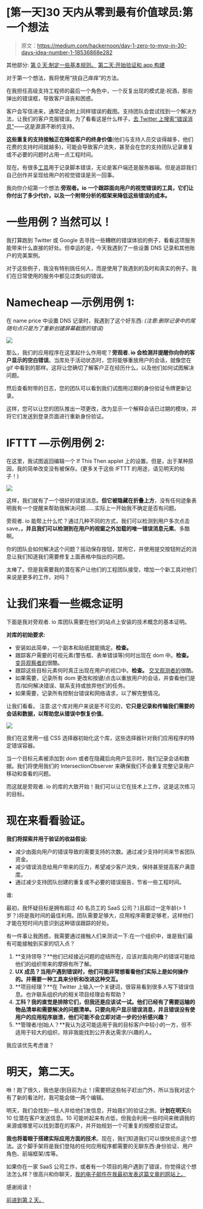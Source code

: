 # [第一天]30 天内从零到最有价值球员:第一个想法

> 原文：<https://medium.com/hackernoon/day-1-zero-to-mvp-in-30-days-idea-number-1-18536868e282>

其他部分:
[第 0 天:制定一些基本规则。](/@modette/day-0-zero-to-mvp-in-30-days-31c83db6aadf)
[第二天:开始验证和 app 构建](/@modette/day-2-zero-to-mvp-in-30-days-beginning-validation-and-app-buildout-c70dddcf2d44)

对于第一个想法，我将使用“挠自己痒痒”的方法。

在我担任高级支持工程师的最后一个角色中，一个反复出现的模式是:祝酒，那些弹出的错误框，导致客户沮丧和困惑。

客户会写信进来，通常还会附上同样错误的截图。支持团队会尝试找到一个解决方法，让我们的客户克服错误。为了看看这是什么样子，[去 Twitter 上搜索“错误消息”](https://twitter.com/search?f=tweets&vertical=default&q=%22error%20message%22&src=typd)——这是源源不断的支持。

**这些重复的支持接触正在降低客户的终身价值**(他们与支持人员交谈得越多，他们花费的支持时间就越多)，可能会导致客户流失，甚至会在您的支持团队记录重复或不必要的问题时占用一点工程时间。

现在。有很多[工具](https://hackernoon.com/tagged/tools)用于记录脚本错误，无论是客户端还是服务器端。但是追踪我们自己创作并呈现给用户的视觉错误是另一回事。

我向你介绍第一个想法:**旁观者。io 一个跟踪面向用户的视觉错误的工具，它们让你付出了多少代价，以及一个附带分析的框架来降低这些错误的成本。**

# 一些用例？当然可以！

我打算跑到 Twitter 或 Google 去寻找一些糟糕的错误体验的例子，看看这项服务能带来什么直接的好处。但幸运的是，今天我遇到了一些设置 DNS 记录和其他账户的完美案例。

对于这些例子，我没有特别挑任何人，而是使用了我遇到的及时和真实的例子。我们在日常使用的服务中都见过类似的错误。

# Namecheap —示例用例 1:

在 name price 中设置 DNS 记录时，我遇到了这个好东西:
*(注意:删除记录中的尾随句点只是为了重新创建屏幕截图的错误)*

![](img/81684a73f10ce973bde7ed29ec9d0a6d.png)

那么，我们的应用程序在这里起什么作用呢？**旁观者. io 会检测并提醒你向你的客户显示的空白错误**。当库处于活动状态时，您将能够重放用户的会话，就像您在 gif 中看到的那样。这将让您确切了解客户正在经历什么，以及他们如何试图解决问题。

然后查看附带的日志，您的团队可以看到我们试图用过期的身份验证令牌更新记录。

这样，您可以让您的团队推出一项更改，改为显示一个解释会话已过期的模块，并将它们发送到登录页面进行重新身份验证。

# IFTTT —示例用例 2:

在这里，我试图返回编辑一个 If This Then applet 上的设置。但是，出于某种原因，我的简单改变没有被保存。(更多关于这些 IFTTT 的用途，请见明天的帖子！)

![](img/552971a8570188945bfd25cf4a520d5d.png)

这样，我们就有了一个很好的错误消息。**但它被隐藏在折叠上方**，没有任何迹象表明我有一个提醒来帮助我解决问题……实际上一开始我不确定是否有问题。

旁观者. io 能帮上什么忙？通过几种不同的方式，我们可以检测到用户多次点击 save，**，并且我们可以检测到在用户的视窗之外加载的唯一错误消息元素**。多酷啊。

你的团队会如何解决这个问题？摇动保存按钮，禁用它，并使用提交按钮附近的消息让我们知道我们需要修复上面表格中指出的问题。

太棒了。但是我需要我的潜在客户让他们的工程团队接受，增加一个新工具对他们来说是更多的工作，对吗？

# 让我们来看一些概念证明

下面是我对旁观者. io 库团队需要在他们的站点上安装的技术概念的基本证明。

**对库的初始要求:**

*   安装如此简单，一个副本和贴纸就能搞定。**检查。**
*   跟踪客户需要的可视元素(警告框、表单错误等)何时出现在 dom 中。**检查。** [变异观察者的](https://developer.mozilla.org/en-US/docs/Web/API/MutationObserver)很酷。
*   跟踪这些目标元素何时真正出现在用户的视口中。**检查。** [交叉观测者的](https://developer.mozilla.org/en-US/docs/Web/API/Intersection_Observer_API)很酷。
*   如果需要，记录所有 dom 更改和按键/点击以重放用户的会话，并查看他们是否/如何解决错误、联系支持或放弃他们的任务。
*   如果需要，记录所有控制台错误和网络请求，以了解完整情况。

让我们看看。
注意:这个库对用户来说是不可见的，**它只是记录和传输我们需要的会话和数据，以帮助您从错误中恢复价值**。

![](img/ec855c56d83014aa1fe5a866890d2c7b.png)

我们在这里用一组 CSS 选择器初始化这个库，这些选择器针对我们应用程序的特定错误容器。

当一个目标元素被添加到 dom 或者在隐藏后向用户显示时，我们记录会话和数据。我们将使用我们的 IntersectionObserver 来确保我们不会重复完整记录用户移动和查看的问题。

而这就是旁观者. io 的库的大致开始！我们可以让它在技术上工作，这是这次练习的目标。

# 现在来看看验证。

**我们将探索并用于验证的收益假设:**

*   减少由面向用户的错误导致的需要支持的次数。通过减少支持时间来节省团队资金。
*   减少错误消息给用户带来的压力，希望减少客户流失，保持甚至提高客户满意度。
*   通过减少支持团队创建的重复或不必要的错误报告，节省一些工程时间。

谁:

最初，我怀疑目标是拥有超过 40 名员工的 SaaS 公司？)且超过一定年龄(> 1 岁？)将是我时间的最佳利用。团队需要足够大，应用程序需要足够老，这样他们才能在短时间内意识到这种错误跟踪的好处。

有一件事让我困惑，我需要通过接触人们来测试一下:在一个组织中，谁是我们最有可能接触到买家的切入点？

1.  **支持领导？**他们已经接近问题的症结所在，应该对面向用户的错误可能给他们的组织带来的摩擦有所了解。
2.  **UX 成员？当用户遇到错误时，他们可能非常想看看他们实际上是如何操作的。并需要一种工具来分析和改进这种交互。**
3.  **项目经理？**在 Twitter 上输入一个关键词，很容易看到很多人写下错误信息。也许联系组织内的相关项目经理会有帮助？
4.  **工科？我的直觉是排除它们，但我还是应该试一试。他们已经有了需要运输的物品清单和需要解决的问题清单。只要向用户显示错误消息，并且错误没有使用户的应用程序崩溃，他们可能不会立即对进一步的分析感兴趣？**
5.  **管理者/创始人？**我认为这可能适用于我的目标客户中较小的一方，但不适用于较大的组织，除非我能找到公开表达需求/兴趣的人。

我应该优先考虑谁？

# 明天，第二天。

咻！跑了很久，我也是(到目前为止！)需要把这些帖子赶出门外，所以当我对这个有了新的看法时，我可能会做一两个编辑。

明天，我们会找到一些人并给他们发信息，开始我们的验证之旅。**计划在明天**向 10 位潜在客户发送信息。10 可能听起来有点低，但我会利用一些时间来微调我的来源或哪里可以找到潜在的客户，并开始规划一个可重复的规模验证尝试。

**我也将着眼于搭建实际应用方面的技术**。现在，我们知道我们可以很快扼杀这个想法。这个脚手架将是我们登陆的任何应用程序都需要的无聊东西:身份验证、用户角色、前端框架/库等。

如果你在一家 SaaS 公司工作，或者有一个项目的用户遇到了错误，你觉得这个想法怎么样？很高兴和你聊天，[我的电子邮件在我最初发表这篇文章的网站上。](http://matthewodette.com/day-1-zero-to-mvp-in-30-days)

感谢阅读！

[前进到第 2 天。](/@modette/day-2-zero-to-mvp-in-30-days-beginning-validation-and-app-buildout-c70dddcf2d44)